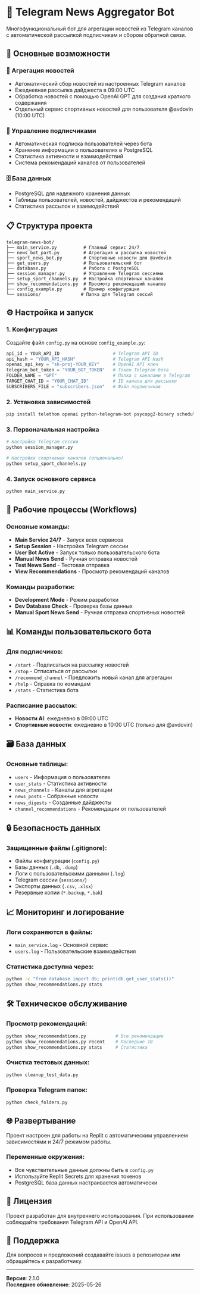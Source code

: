 
# 🤖 Telegram News Aggregator Bot

Многофункциональный бот для агрегации новостей из Telegram каналов с автоматической рассылкой подписчикам и сбором обратной связи.

## 🚀 Основные возможности

### 📰 Агрегация новостей
- Автоматический сбор новостей из настроенных Telegram каналов
- Ежедневная рассылка дайджеста в 09:00 UTC
- Обработка новостей с помощью OpenAI GPT для создания краткого содержания
- Отдельный сервис спортивных новостей для пользователя @avdovin (10:00 UTC)

### 👥 Управление подписчиками
- Автоматическая подписка пользователей через бота
- Хранение информации о пользователях в PostgreSQL
- Статистика активности и взаимодействий
- Система рекомендаций каналов от пользователей

### 🗄️ База данных
- PostgreSQL для надежного хранения данных
- Таблицы пользователей, новостей, дайджестов и рекомендаций
- Статистика рассылок и взаимодействий

## 📋 Структура проекта

```
telegram-news-bot/
├── main_service.py          # Главный сервис 24/7
├── news_bot_part.py         # Агрегация и рассылка новостей
├── sport_news_bot.py        # Спортивные новости для @avdovin
├── get_users.py             # Пользовательский бот
├── database.py              # Работа с PostgreSQL
├── session_manager.py       # Управление Telegram сессиями
├── setup_sport_channels.py  # Настройка спортивных каналов
├── show_recommendations.py  # Просмотр рекомендаций каналов
├── config_example.py        # Пример конфигурации
└── sessions/               # Папка для Telegram сессий
```

## ⚙️ Настройка и запуск

### 1. Конфигурация
Создайте файл `config.py` на основе `config_example.py`:

```python
api_id = YOUR_API_ID                    # Telegram API ID
api_hash = "YOUR_API_HASH"              # Telegram API Hash
openai_api_key = "sk-proj-YOUR_KEY"     # OpenAI API ключ
telegram_bot_token = "YOUR_BOT_TOKEN"   # Токен Telegram бота
FOLDER_NAME = "GPT"                     # Папка с каналами в Telegram
TARGET_CHAT_ID = "YOUR_CHAT_ID"         # ID канала для рассылки
SUBSCRIBERS_FILE = "subscribers.json"   # Файл подписчиков
```

### 2. Установка зависимостей
```bash
pip install telethon openai python-telegram-bot psycopg2-binary schedule
```

### 3. Первоначальная настройка
```bash
# Настройка Telegram сессии
python session_manager.py

# Настройка спортивных каналов (опционально)
python setup_sport_channels.py
```

### 4. Запуск основного сервиса
```bash
python main_service.py
```

## 🔧 Рабочие процессы (Workflows)

### Основные команды:
- **Main Service 24/7** - Запуск всех сервисов
- **Setup Session** - Настройка Telegram сессии
- **User Bot Active** - Запуск только пользовательского бота
- **Manual News Send** - Ручная отправка новостей
- **Test News Send** - Тестовая отправка
- **View Recommendations** - Просмотр рекомендаций каналов

### Команды разработки:
- **Development Mode** - Режим разработки
- **Dev Database Check** - Проверка базы данных
- **Manual Sport News Send** - Ручная отправка спортивных новостей

## 📊 Команды пользовательского бота

### Для подписчиков:
- `/start` - Подписаться на рассылку новостей
- `/stop` - Отписаться от рассылки
- `/recommend_channel` - Предложить новый канал для агрегации
- `/help` - Справка по командам
- `/stats` - Статистика бота

### Расписание рассылок:
- **Новости AI**: ежедневно в 09:00 UTC
- **Спортивные новости**: ежедневно в 10:00 UTC (только для @avdovin)

## 🗃️ База данных

### Основные таблицы:
- `users` - Информация о пользователях
- `user_stats` - Статистика активности
- `news_channels` - Каналы для агрегации
- `news_posts` - Собранные новости
- `news_digests` - Созданные дайджесты
- `channel_recommendations` - Рекомендации от пользователей

## 🔒 Безопасность данных

### Защищенные файлы (.gitignore):
- Файлы конфигурации (`config.py`)
- Базы данных (`.db`, `.dump`)
- Логи с пользовательскими данными (`.log`)
- Telegram сессии (`sessions/`)
- Экспорты данных (`.csv`, `.xlsx`)
- Резервные копии (`*.backup`, `*.bak`)

## 📈 Мониторинг и логирование

### Логи сохраняются в файлы:
- `main_service.log` - Основной сервис
- `users.log` - Пользовательские взаимодействия

### Статистика доступна через:
```bash
python -c "from database import db; print(db.get_user_stats())"
python show_recommendations.py stats
```

## 🛠️ Техническое обслуживание

### Просмотр рекомендаций:
```bash
python show_recommendations.py           # Все рекомендации
python show_recommendations.py recent    # Последние 10
python show_recommendations.py stats     # Статистика
```

### Очистка тестовых данных:
```bash
python cleanup_test_data.py
```

### Проверка Telegram папок:
```bash
python check_folders.py
```

## 🌐 Развертывание

Проект настроен для работы на Replit с автоматическим управлением зависимостями и 24/7 режимом работы.

### Переменные окружения:
- Все чувствительные данные должны быть в `config.py`
- Используйте Replit Secrets для хранения токенов
- PostgreSQL база данных настраивается автоматически

## 📝 Лицензия

Проект разработан для внутреннего использования. При использовании соблюдайте требования Telegram API и OpenAI API.

## 🤝 Поддержка

Для вопросов и предложений создавайте issues в репозитории или обращайтесь к разработчику.

---

**Версия**: 2.1.0  
**Последнее обновление**: 2025-05-26
